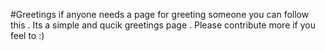 #Greetings
if anyone needs a page for greeting someone you can follow this . Its a simple and qucik greetings page . Please contribute more if you feel to :)
